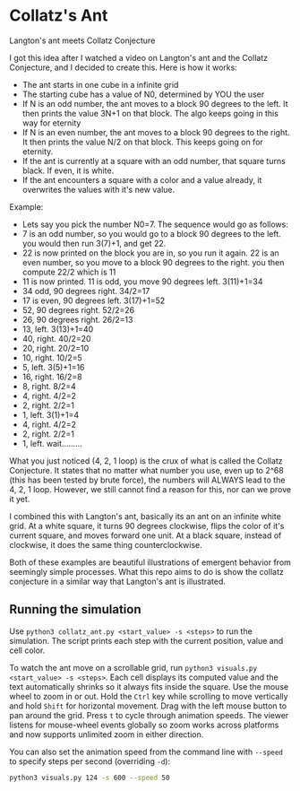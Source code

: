 # Collatz's Ant
Langton's ant meets Collatz Conjecture

I got this idea after I watched a video on Langton's ant and the Collatz Conjecture, and I decided to create this. Here is how it works:
- The ant starts in one cube in a infinite grid
- The starting cube has a value of N0, determined by YOU the user
- If N is an odd number, the ant moves to a block 90 degrees to the left. It then prints the value 3N+1 on that block. The algo keeps going in this way for eternity
- If N is an even number, the ant moves to a block 90 degrees to the right. It then prints the value N/2 on that block. This keeps going on for eternity.
- If the ant is currently at a square with an odd number, that square turns black. If even, it is white.
- If the ant encounters a square with a color and a value already, it overwrites the values with it's new value.

Example:
- Lets say you pick the number N0=7. The sequence would go as follows:
-   7 is an odd number, so you would go to a block 90 degrees to the left. you would then run 3(7)+1, and get 22.
-   22 is now printed on the block you are in, so you run it again. 22 is an even number, so you move to a block 90 degrees to the right. you then compute 22/2 which is 11
-   11 is now printed. 11 is odd, you move 90 degrees left. 3(11)+1=34
-   34 odd, 90 degrees right. 34/2=17
-   17 is even, 90 degrees left. 3(17)+1=52
-   52, 90 degrees right. 52/2=26
-   26, 90 degrees right. 26/2=13
-   13, left. 3(13)+1=40
-   40, right. 40/2=20
-   20, right. 20/2=10
-   10, right. 10/2=5
-   5, left. 3(5)+1=16
-   16, right. 16/2=8
-   8, right. 8/2=4
-   4, right. 4/2=2
-   2, right. 2/2=1
-   1, left. 3(1)+1=4
-   4, right. 4/2=2
-   2, right. 2/2=1
-   1, left. wait.........

What you just noticed (4, 2, 1 loop) is the crux of what is called the Collatz Conjecture. It states that no matter what number you use, even up to 2^68 (this has been tested by brute force), the numbers will ALWAYS lead to the 4, 2, 1 loop. However, we still cannot find a reason for this, nor can we prove it yet.

I combined this with Langton's ant, basically its an ant on an infinite white grid. At a white square, it turns 90 degrees clockwise, flips the color of it's current square, and moves forward one unit. At a black square, instead of clockwise, it does the same thing counterclockwise.

Both of these examples are beautiful illustrations of emergent behavior from seemingly simple processes. What this repo aims to do is show the collatz conjecture in a similar way that Langton's ant is illustrated.


## Running the simulation

Use `python3 collatz_ant.py <start_value> -s <steps>` to run the simulation. The script prints each step with the current position, value and cell color.

To watch the ant move on a scrollable grid, run `python3 visuals.py <start_value> -s <steps>`.
Each cell displays its computed value and the text automatically shrinks so it always fits inside the square. Use the mouse wheel to zoom in or out.
Hold the `Ctrl` key while scrolling to move vertically and hold `Shift` for horizontal movement. Drag with the left mouse button to pan around the grid. Press `t` to cycle through animation speeds. The viewer listens for mouse-wheel events globally so zoom works across platforms and now supports unlimited zoom in either direction.

You can also set the animation speed from the command line with `--speed` to specify steps per second (overriding `-d`):

```bash
python3 visuals.py 124 -s 600 --speed 50
```

